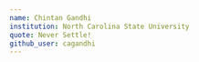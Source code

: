 ```yaml
---
name: Chintan Gandhi
institution: North Carolina State University
quote: Never Settle!
github_user: cagandhi
---
```

